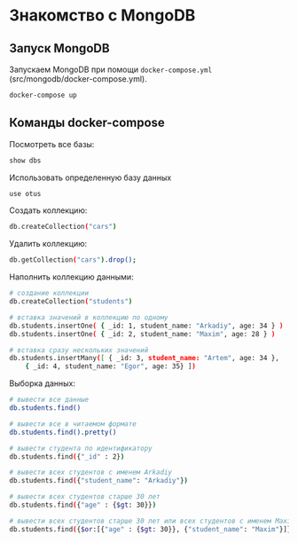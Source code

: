 # Знакомство с MongoDB

## Запуск MongoDB

Запускаем MongoDB при помощи `docker-compose.yml` (src/mongodb/docker-compose.yml).

```bash
docker-compose up
```

## Команды docker-compose

Посмотреть все базы:

```bash
show dbs
```

Использовать определенную базу данных
```bash
use otus
```

Создать коллекцию:

```bash
db.createCollection("cars")
```

Удалить коллекцию:

```bash
db.getCollection("cars").drop();
```

Наполнить коллекцию данными:

```bash
# создание коллекции
db.createCollection("students")

# вставка значений в коллекцию по одному
db.students.insertOne( { _id: 1, student_name: "Arkadiy", age: 34 } )
db.students.insertOne( { _id: 2, student_name: "Maxim", age: 28 } )

# вставка сразу нескольких значений
db.students.insertMany([ { _id: 3, student_name: "Artem", age: 34 },
    { _id: 4, student_name: "Egor", age: 35} ])
```

Выборка данных:

```bash
# вывести все данные
db.students.find()

# вывести все в читаемом формате
db.students.find().pretty()

# вывести студента по идентификатору
db.students.find({"_id" : 2})

# вывести всех студентов с именем Arkadiy
db.students.find({"student_name": "Arkadiy"})

# вывести всех студентов старше 30 лет
db.students.find({"age" : {$gt: 30}})

# вывести всех студентов старше 30 лет или всех студентов с именем Maxim
db.students.find({$or:[{"age" : {$gt: 30}}, {"student_name": "Maxim"}]})
```

